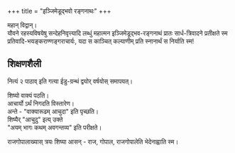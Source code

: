 +++
title = "इञ्जिमेडूद्भवो रङ्गनाथः"
+++

महान् विद्वान्।  
यौवने रहस्यविषयेषु सन्देहनिवृत्त्यादि लब्धुं महात्मन इञ्जिमेडूद्भव-रङ्गनाथं प्रातः सार्ध-त्रिवादने प्रतीक्षते स्म प्रतिवादि-भयङ्कराण्णङ्गराचार्यः, यदा स काञ्चित् कल्याणीम् प्रति स्नानार्थं स निर्याति स्म!


## शिक्षणशैली
नित्यं २ पाठाव् इति गत्या ईडु-ग्रन्थं द्वयोर् वर्षयोस् समापयत्। 

शिष्यो वाक्यं पठति।  
आचार्यो ऽर्थं निगदति विस्तारेण।  
अन्ते - "वाक्यारूढम् आचुदा" इति पृच्छति।  
शिष्यैर् "आचुदु" इत्य् उक्ते  
"अयम् भागः कथम् अवगन्तव्य" इति परीक्षते। 

राजगोपालाख्यास् त्रयः शिष्या आसन् - राज, गोपाल, राजगोपालेति भेदेनाह्वाति स्म। 

